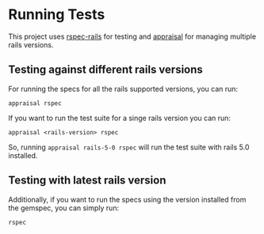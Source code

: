 # Running Tests

This project uses [rspec-rails](https://github.com/rspec/rspec-rails) for testing and [appraisal](https://github.com/thoughtbot/appraisal) for managing multiple rails versions.

## Testing against different rails versions

For running the specs for all the rails supported versions, you can run:

```
appraisal rspec
```

If you want to run the test suite for a singe rails version you can run:

```
appraisal <rails-version> rspec
```

So, running `appraisal rails-5-0 rspec` will run the test suite with rails 5.0 installed.

## Testing with latest rails version

Additionally, if you want to run the specs using the version installed from the gemspec, you can simply run:

```
rspec
```
